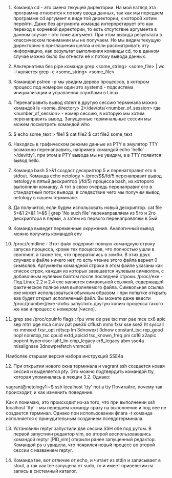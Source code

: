 1.  Команда cd - это смена текущей директории. На мой взгляд эта программа относится к потоку ввода данных, так как мы передаем программе cd аргумент в виде той директории, к которой хотим перейти. Даже без аргумента команда интерпретирует это как переход к корневой директории, то есть отсутствие аргумента в данном случае - это тоже аргумент. При этом вывода результата в классическом понимании мы не получаем. Но мы видим текущую директорию в приглашении шелла и если рассматривать эту информацию, как результат выполнения команды cd, то в данном случае можно было бы отнести её к потоку вывода данных.

2.  Альтернатива без pipe команде grep <some_string> <some_file> | wc -l является grep -c <some_string> <some_file>

3.  Командой pstree -p мы увидим дерево процессов, в котором процесс под номером один это systemd - подсистема инициализации и управления службами в Linux.

4.  Перенаправить вывод stderr в другую сессию терминала можно командой ls <some_directory> 2>/dev/pts/<number_of_session> где <number_of_session> - номер сессию, в которую мы хотим перенаправить вывод. Запущенные терминальные сессии мы можем посмотреть командой who

5.  $ echo some_text > file1
    $ cat <file1 >file2
    $ cat file2
    some_text

6. Находясь в графическом режиме данные из PTY в эмулятор TTY возможно перенаправить, например командой echo 'hello' >/dev/tty1, при этом в PTY вывода мы не увидим, а в TTY появится вывод hello.

7. Команда bash 5>&1 создаст дескриптор 5 и перенатправит его в stdout. Команда echo netology > /proc/$$/fd/5 перенаправит вывод netology в пятый дескриптор (/fd/5) процесса bash, из которого выполнили команду. А тот в свою очередь перенаправит его в стандартный поток вывода, в следвствие чего мы получим вывод netology в нашем терминале.

8.  Да получится, если будем использовать новый дескриптор.
 cat file 5>&1 2>&1 1>&5 | grep 'No such file'
 перенаправляем из 5го и 2го дескриптора в перый, а затем из первого перенаправляем в 5ый

9.  Команда выведет переменные окружения. Аналогичный вывод можно получить командой env

10. /proc/<PID>/cmdline - Этот файл содержит полную командную строку запуска процесса, кроме тех процессов, что полностью ушли в своппинг, а также тех, что превратились в зомби. В этих двух случаях в файле ничего нет, то есть чтение этого файла вернет 0 символов. Аргументы командной строки в этом файле указаны как список строк, каждая из которых завешается нулевым символом, с добавочным нулевым байтом после последней строки.
    /proc/<PID>/exe - Под Linux 2.2 и 2.4 exe является символьной ссылкой, содержащей фактическое полное имя выполняемого файла. Символьная ссылка exe может использоваться обычным образом - при попытке открыть exe будет открыт исполняемый файл. Вы можете даже ввести /proc/[number]/exe чтобы запустить другую копию процесса такого же как и процесс с номером [число].

11. grep sse /proc/cpuinfo
flags           : fpu vme de pse tsc msr pae mce cx8 apic sep mtrr pge mca cmov pat pse36 clflush mmx fxsr sse sse2 ht syscall nx mmxext fxsr_opt rdtscp lm 3dnowext 3dnow constant_tsc rep_good nopl nonstop_tsc cpuid extd_apicid tsc_known_freq pni cx16 x2apic popcnt hypervisor lahf_lm cmp_legacy cr8_legacy abm sse4a misalignsse 3dnowprefetch vmmcall

  Наиболее старшая версия набора инструкций SSE4a

12.  При открытии нового окна терминала и vagrant ssh создается новая сессия и выделяется pty. Это можно подтвердить командой tty, которая упоминалась в лекции 3.2. Однако:

vagrant@netology1:~$ ssh localhost 'tty'
not a tty
Почитайте, почему так происходит, и как изменить поведение.

Как я понимаю, это происходит из-за того, что при выполнении ssh localhost 'tty' - мы передаем команду сразу на выполнение и под нее не создается терминал. Однако при использовании флага -t команда исполняется c принудительным созданием псевдотерминала.

13.  Установили reptyr запустили две сессии SSH обе под рутом. В первой запустили редактор vim, во второй воспользовавшись командой reptyr [PID_vim] открыли ранее запущенный редактор. Командой ps u увидели, что появился новый процесс во второй сессии с названием reptyr.

14.  Команда tee, вот отличие от echo, и читает из stdin и записывает в stout, а так как tee запущена от sudo, то и имеет привелегии на запись в системный каталог.
